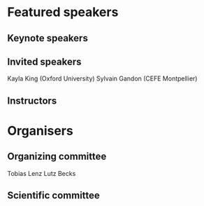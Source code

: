 # Featured speakers

## Keynote speakers


## Invited speakers

Kayla King (Oxford University)
Sylvain Gandon (CEFE Montpellier)

## Instructors


# Organisers


## Organizing committee

Tobias Lenz
Lutz Becks

## Scientific committee
